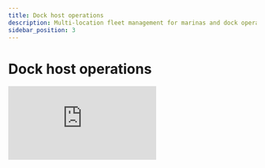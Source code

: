 ```yaml
---
title: Dock host operations
description: Multi-location fleet management for marinas and dock operators
sidebar_position: 3
---
```


# Dock host operations

<div style={{position: 'relative', paddingBottom: '56.25%', height: 0, marginBottom: '2rem'}}>
    <iframe 
        src="https://www.youtube.com/embed/VIDEO_ID_HERE" 
        style={{position: 'absolute', top: 0, left: 0, width: '100%', height: '100%'}}
        frameBorder="0" 
        allow="accelerometer; autoplay; clipboard-write; encrypted-media; gyroscope; picture-in-picture" 
        allowFullScreen
    />
</div>

Run a marina or dock with multiple boat owners? Learn fleet management, dock assignments, and multi-location operations.

## What you'll learn

**Dock assignments** - Organize boats by location, dock, and slip

**Multi-location setup** - Manage multiple marinas or docks

**Owner relationships** - Track boat owners and rental splits

**Fleet overview** - Monitor all boats across locations

**Location-specific pricing** - Different rates per dock or marina

**Handout workflows** - Location-specific check-in procedures

## Chapters

- [0:00](https://www.youtube.com/watch?v=VIDEO_ID_HERE&t=0s) Introduction to dock hosting
- [2:30](https://www.youtube.com/watch?v=VIDEO_ID_HERE&t=150s) Setting up locations and docks
- [6:00](https://www.youtube.com/watch?v=VIDEO_ID_HERE&t=360s) Assigning boats to docks
- [9:15](https://www.youtube.com/watch?v=VIDEO_ID_HERE&t=555s) Managing boat owners
- [12:30](https://www.youtube.com/watch?v=VIDEO_ID_HERE&t=750s) Location-specific pricing
- [15:45](https://www.youtube.com/watch?v=VIDEO_ID_HERE&t=945s) Multi-dock operations
- [18:00](https://www.youtube.com/watch?v=VIDEO_ID_HERE&t=1080s) Reporting by location

## Related guides

Deep dive into dock management features:

- **[Manage boats](/guides/boats/manage-boats)** - Boat configuration and organization
- **[Understanding rental setups](/guides/settings/understanding-rental-setup)** - Location-based configurations
- **[Planning overview](/guides/day-to-day/planning-overview)** - View by dock and location

## Questions?

Contact [support@lets-book.com](mailto:support@lets-book.com) or start a chat in your dashboard.
